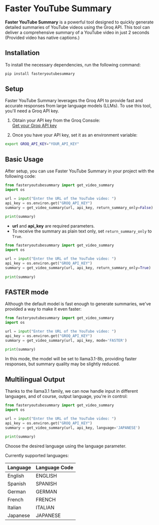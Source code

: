 # Faster YouTube Summary

**Faster YouTube Summary** is a powerful tool designed to quickly generate detailed summaries of YouTube videos using the Groq API. This tool can deliver a comprehensive summary of a YouTube video in just 2 seconds (Provided video has native captions.)

## Installation

To install the necessary dependencies, run the following command:

```bash
pip install fasteryoutubesummary
```

## Setup

Faster YouTube Summary leverages the Groq API to provide fast and accurate responses from large language models (LLMs). To use this tool, you'll need a Groq API key.

1. Obtain your API key from the Groq Console:  
   [Get your Groq API key](https://console.groq.com/keys)

2. Once you have your API key, set it as an environment variable:

```bash
export GROQ_API_KEY="YOUR_API_KEY"
```

## Basic Usage

After setup, you can use Faster YouTube Summary in your project with the following code:

```python
from fasteryoutubesummary import get_video_summary
import os  

url = input("Enter the URL of the YouTube video: ")
api_key = os.environ.get("GROQ_API_KEY")
summary = get_video_summary(url, api_key, return_summary_only=False)
  
print(summary)
```

- **url** and **api_key** are required parameters.
- To receive the summary as plain text only, set `return_summary_only` to `True`.

```python
from fasteryoutubesummary import get_video_summary
import os  

url = input("Enter the URL of the YouTube video: ")
api_key = os.environ.get("GROQ_API_KEY")
summary = get_video_summary(url, api_key, return_summary_only=True)
  
print(summary)
```

## FASTER mode

Although the default model is fast enough to generate summaries, we've provided a way to make it even faster:

```python
from fasteryoutubesummary import get_video_summary
import os  

url = input("Enter the URL of the YouTube video: ")
api_key = os.environ.get("GROQ_API_KEY")
summary = get_video_summary(url, api_key, mode='FASTER')
  
print(summary)
```

In this mode, the model will be set to llama3.1-8b, providing faster responses, but summary quality may be slightly reduced.

## Multilingual Output

Thanks to the llama3.1 family, we can now handle input in different languages, and of course, output language, you're in control:

```python
from fasteryoutubesummary import get_video_summary
import os  

url = input("Enter the URL of the YouTube video: ")
api_key = os.environ.get("GROQ_API_KEY")
summary = get_video_summary(url, api_key, language='JAPANESE')
  
print(summary)
```

Choose the desired language using the language parameter.

Currently supported languages:

| Language | Language Code |
|----------|---------------|
| English  | ENGLISH       |
| Spanish  | SPANISH       |
| German   | GERMAN        |
| French   | FRENCH        |
| Italian  | ITALIAN       |
| Japanese | JAPANESE      |
